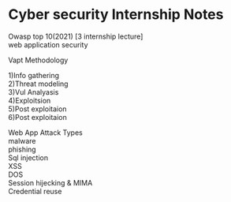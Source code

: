 # Cyber security Internship Notes


Owasp top 10(2021) [3 internship lecture]<br>
web application security 

Vapt Methodology 

1)Info gathering<br>
2)Threat modeling<br>
3)Vul Analyasis<br>
4)Exploitsion<br>
5)Post exploitaion<br>
6)Post exploitaion<br>



Web App Attack Types<br>
malware<br>
phishing<br>
Sql injection<br>
XSS<br>
DOS<br>
Session hijecking & MIMA<br>
Credential reuse<br>
